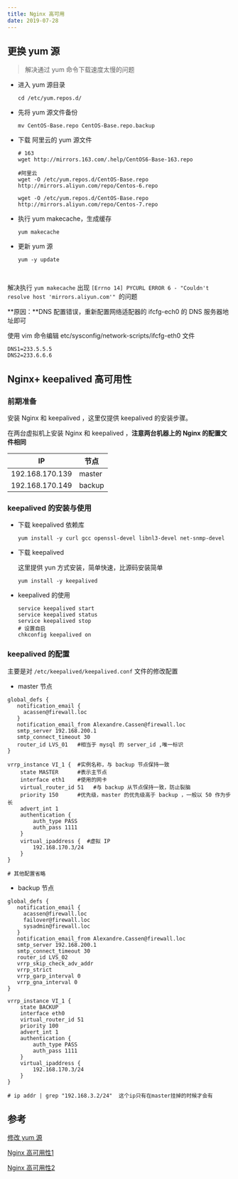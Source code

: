```yaml
---
title: Nginx 高可用 
date: 2019-07-28
---
```


## 更换 yum 源 ##

> 解决通过 yum 命令下载速度太慢的问题

- 进入 yum 源目录

  ```shell
  cd /etc/yum.repos.d/
  ```

- 先将 yum 源文件备份

  ```shell
  mv CentOS-Base.repo CentOS-Base.repo.backup
  ```

- 下载 阿里云的 yum 源文件

  ```shell
  # 163
  wget http://mirrors.163.com/.help/CentOS6-Base-163.repo
  
  #阿里云 
  wget -O /etc/yum.repos.d/CentOS-Base.repo http://mirrors.aliyun.com/repo/Centos-6.repo
  
  wget -O /etc/yum.repos.d/CentOS-Base.repo http://mirrors.aliyun.com/repo/Centos-7.repo
  ```

- 执行 yum  makecache，生成缓存

  ```shell
  yum makecache
  ```

- 更新 yum 源

  ```shell
  yum -y update
  ```

<br/>

解决执行 `yum makecache` 出现 `[Errno 14] PYCURL ERROR 6 - "Couldn't resolve host 'mirrors.aliyun.com'" `的问题

**原因：**DNS 配置错误，重新配置网络适配器的 ifcfg-ech0 的 DNS 服务器地址即可

使用 vim 命令编辑 etc/sysconfig/network-scripts/ifcfg-eth0 文件

```shell
DNS1=233.5.5.5
DNS2=233.6.6.6
```

## Nginx+ keepalived 高可用性 ##

### 前期准备 ###

安装 Nginx 和 keepalived ，这里仅提供 keepalived 的安装步骤。

在两台虚拟机上安装  Nginx 和 keepalived ，**注意两台机器上的 Nginx 的配置文件相同** 

| IP              | 节点   |
| --------------- | ------ |
| 192.168.170.139 | master |
| 192.168.170.149 | backup |

### keepalived 的安装与使用 ###

- 下载 keepalived 依赖库

  ```shell
  yum install -y curl gcc openssl-devel libnl3-devel net-snmp-devel
  ```

- 下载 keepalived 

  这里提供 yun 方式安装，简单快速，比源码安装简单

  ```shell
  yum install -y keepalived
  ```

- keepalived 的使用

  ```shell
  service keepalived start
  service keepalived status
  service keepalived stop
  # 设置自启
  chkconfig keepalived on
  ```

### keepalived 的配置 ###

主要是对 `/etc/keepalived/keepalived.conf` 文件的修改配置

- master 节点

```shell
global_defs {
   notification_email {
     acassen@firewall.loc
   }
   notification_email_from Alexandre.Cassen@firewall.loc
   smtp_server 192.168.200.1
   smtp_connect_timeout 30
   router_id LVS_01   #相当于 mysql 的 server_id ,唯一标识
}

vrrp_instance VI_1 {  #实例名称，与 backup 节点保持一致
    state MASTER      #表示主节点
    interface eth1    #使用的网卡
    virtual_router_id 51   #与 backup 从节点保持一致，防止裂脑
    priority 150      #优先级，master 的优先级高于 backup ，一般以 50 作为步长
    advert_int 1    
    authentication {
        auth_type PASS
        auth_pass 1111
    }
    virtual_ipaddress {  #虚拟 IP 
        192.168.170.3/24
    }
}

# 其他配置省略
```

- backup 节点

```shell
global_defs {
   notification_email {
     acassen@firewall.loc
     failover@firewall.loc
     sysadmin@firewall.loc
   }
   notification_email_from Alexandre.Cassen@firewall.loc
   smtp_server 192.168.200.1
   smtp_connect_timeout 30
   router_id LVS_02
   vrrp_skip_check_adv_addr
   vrrp_strict
   vrrp_garp_interval 0
   vrrp_gna_interval 0
}

vrrp_instance VI_1 {
    state BACKUP
    interface eth0
    virtual_router_id 51
    priority 100
    advert_int 1
    authentication {
        auth_type PASS
        auth_pass 1111
    }
    virtual_ipaddress {
        192.168.170.3/24   
    }
}

# ip addr | grep "192.168.3.2/24"  这个ip只有在master挂掉的时候才会有
```



## 参考 ##

[修改 yum 源](https://blog.csdn.net/inslow/article/details/54177191)

[Nginx 高可用性1](https://blog.csdn.net/bbwangj/article/details/80346428)

[Nginx 高可用性2](https://klionsec.github.io/2017/12/23/keepalived-nginx)

